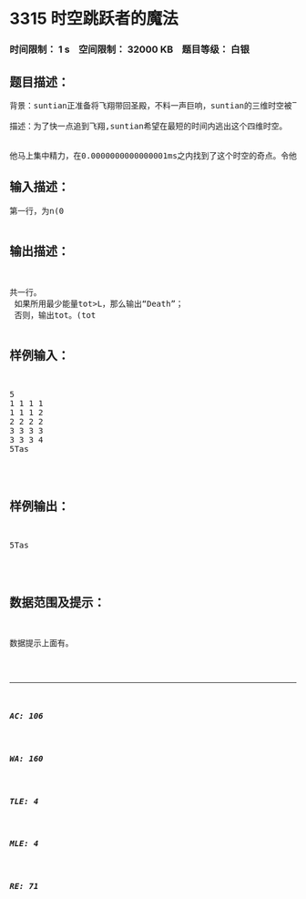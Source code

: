 # 3315 时空跳跃者的魔法   
### 时间限制： 1 s&nbsp;&nbsp;&nbsp;&nbsp;空间限制： 32000 KB&nbsp;&nbsp;&nbsp;&nbsp;题目等级： 白银  
## 题目描述：  

<pre>
背景：suntian正准备将飞翔带回圣殿，不料一声巨响，suntian的三维时空被飞翔炸开，飞翔再次出现在suntian面前，两人同时出手……随着两人昏天暗地的打斗，时空开始扭曲并产生波动，影响了suntian施咒，然而就是这一下，飞翔抓住了时机，释放巨大的能量将suntian送入了一个扭曲的四维时空……
 
描述：为了快一点追到飞翔,suntian希望在最短的时间内逃出这个四维时空。
 
 
他马上集中精力，在0.0000000000000001ms之内找到了这个时空的奇点。令他吃惊的是，这个空间竟然有n个奇点！这让suntian摸不着头脑。但作为圣殿战士，suntian也不是吃素的，他在冥思苦想之后得出了一个结论：只有在某个奇点处用咒术将其他n-1个奇点拉到这个奇点，才能将奇点打开。但是，将奇点拉拽到另一个奇点耗费的能量不同。能量W为：trunc(sqrt((x1-x2)^2+(y1-y2)^2+(z1-z2)^2))+abs(t1-t2) Tas。奇点拉在一起将被合并，suntian可以先把某些奇点合并再拉到他所处的奇点。为了抓捕到飞翔，suntian想用最少的能量来打开奇点，但是suntian能量已经所剩不多了。那么，suntian能否逃脱呢？
</pre>
  
  
## 输入描述：  

<pre>
第一行，为n(0<n<=10^3,n∈N)。
第2至n+1行，为每行的坐标x,y,z,t(0<x,y,z,t<=10^4,x,y,z,t∈N)。 第n+2行，为suntian剩余能量L(0<L<maxlongint,L∈N)。
</pre>
  
  
## 输出描述：  

<pre>
共一行。
 如果所用最少能量tot>L，那么输出“Death”；
 否则，输出tot。(tot<maxlongint)
</pre>
  
  
## 样例输入：  

<pre>
5
1 1 1 1
1 1 1 2
2 2 2 2
3 3 3 3
3 3 3 4
5Tas
</pre>
  
  
## 样例输出：  

<pre>
5Tas
</pre>
  
  
## 数据范围及提示：  

<pre>
数据提示上面有。
</pre>
  
  
***  

##### AC: 106  
##### WA: 160  
##### TLE: 4  
##### MLE: 4  
##### RE: 71  
